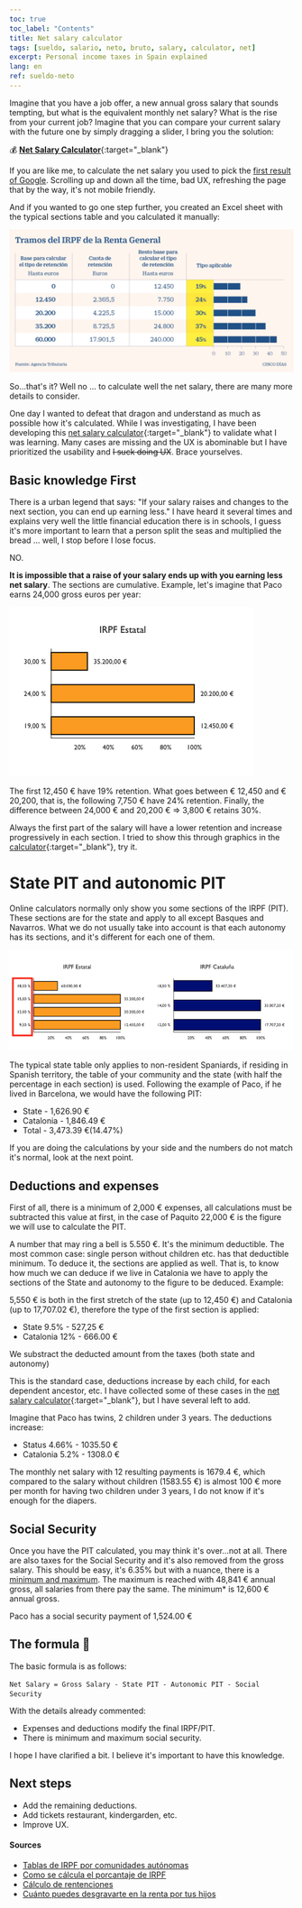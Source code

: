 ```yaml
---
toc: true
toc_label: "Contents"
title: Net salary calculator
tags: [sueldo, salario, neto, bruto, salary, calculator, net]
excerpt: Personal income taxes in Spain explained
lang: en
ref: sueldo-neto
---
```


Imagine that you have a job offer, a new annual gross salary that sounds tempting, but what is the equivalent monthly net salary? What is the rise from your current job? Imagine that you can compare your current salary with the future one by simply dragging a slider, I bring you the solution:

:moneybag: [**Net Salary Calculator**](https://tusueldoneto.pallares.me){:target="\_blank"}

If you are like me, to calculate the net salary you used to pick the [first result of Google](https://cincodias.elpais.com/herramientas/calculadora-sueldo-neto/). Scrolling up and down all the time, bad UX, refreshing the page that by the way, it's not mobile friendly.

And if you wanted to go one step further, you created an Excel sheet with the typical sections table and you calculated it manually:

![Estatal IPRF sections](/images/tramos.jpg)

So...that's it? Well no ... to calculate well the net salary, there are many more details to consider.

One day I wanted to defeat that dragon and understand as much as possible how it's calculated. While I was investigating, I have been developing this [net salary calculator](https://tusueldoneto.pallares.me){:target="\_blank"} to validate what I was learning. Many cases are missing and the UX is abominable but I have prioritized the usability and ~~I suck doing UX~~. Brace yourselves.

## Basic knowledge First

There is a urban legend that says: "If your salary raises and changes to the next section, you can end up earning less." I have heard it several times and explains very well the little financial education there is in schools, I guess it's more important to learn that a person split the seas and multiplied the bread ... well, I stop before I lose focus.

NO.

**It is impossible that a raise of your salary ends up with you earning less net salary**. The sections are cumulative. Example, let's imagine that Paco earns 24,000 gross euros per year:

![Explanted sections](/images/tramosExplicados.png)

The first 12,450 € have 19% retention. What goes between € 12,450 and € 20,200, that is, the following 7,750 € have 24% retention. Finally, the difference between 24,000 € and 20,200 € => 3,800 € retains 30%.

Always the first part of the salary will have a lower retention and increase progressively in each section. I tried to show this through graphics in the [calculator](https://tusueldoneto.pallares.me){:target="\_blank"}, try it.

# State PIT and autonomic PIT

Online calculators normally only show you some sections of the IRPF (PIT). These sections are for the state and apply to all except Basques and Navarros. What we do not usually take into account is that each autonomy has its sections, and it's different for each one of them.

![Catalan sections](/images/dosTramos.png)

The typical state table only applies to non-resident Spaniards, if residing in Spanish territory, the table of your community and the state (with half the percentage in each section) is used. Following the example of Paco, if he lived in Barcelona, we would have the following PIT:

- State - 1,626.90 €
- Catalonia - 1,846.49 €
- Total - 3,473.39 €(14.47%)

If you are doing the calculations by your side and the numbers do not match it's normal, look at the next point.

## Deductions and expenses

First of all, there is a minimum of 2,000 € expenses, all calculations must be subtracted this value at first, in the case of Paquito 22,000 € is the figure we will use to calculate the PIT.

A number that may ring a bell is 5.550 €. It's the minimum deductible. The most common case: single person without children etc. has that deductible minimum. To deduce it, the sections are applied as well. That is, to know how much we can deduce if we live in Catalonia we have to apply the sections of the State and autonomy to the figure to be deduced. Example:

5,550 € is both in the first stretch of the state (up to 12,450 €) and Catalonia (up to 17,707.02 €), therefore the type of the first section is applied:

- State 9.5% - 527,25 €
- Catalonia 12% - 666.00 €

We substract the deducted amount from the taxes (both state and autonomy)

This is the standard case, deductions increase by each child, for each dependent ancestor, etc. I have collected some of these cases in the [net salary calculator](https://tusueldoneto.pallares.me){:target="\_blank"}, but I have several left to add.

Imagine that Paco has twins, 2 children under 3 years. The deductions increase:

- Status 4.66% - 1035.50 €
- Catalonia 5.2% - 1308.0 €

The monthly net salary with 12 resulting payments is 1679.4 €, which compared to the salary without children (1583.55 €) is almost 100 € more per month for having two children under 3 years, I do not know if it's enough for the diapers.

## Social Security

Once you have the PIT calculated, you may think it's over...not at all. There are also taxes for the Social Security and it's also removed from the gross salary. This should be easy, it's 6.35% but with a nuance, there is a [minimum and maximum](https://www.campmanyabogados.com/blog/bases-cotizacion). The maximum is reached with 48,841 € annual gross, all salaries from there pay the same. The minimum\* is 12,600 € annual gross.

Paco has a social security payment of 1,524.00 €

## The formula :tada:

The basic formula is as follows:

`Net Salary = Gross Salary - State PIT - Autonomic PIT - Social Security`

With the details already commented:

- Expenses and deductions modify the final IRPF/PIT.
- There is minimum and maximum social security.

I hope I have clarified a bit. I believe it's important to have this knowledge.

## Next steps

- Add the remaining deductions.
- Add tickets restaurant, kindergarden, etc.
- Improve UX.

#### Sources

- [Tablas de IRPF por comunidades autónomas](https://www.businessinsider.es/tablas-irpf-comunidades-autonomas-cuanto-pagas-renta-625415)
- [Como se cálcula el porcantaje de IRPF](https://ekuatio.com/como-se-calcula-el-porcentaje-de-irpf-en-la-nomina/)
- [Cálculo de rentenciones](https://www2.agenciatributaria.gob.es/wlpl/PRET-R170/index.zul)
- [Cuánto puedes desgravarte en la renta por tus hijos](https://www.finect.com/usuario/Josetrecet/articulos/hijos-declaracion-renta)
